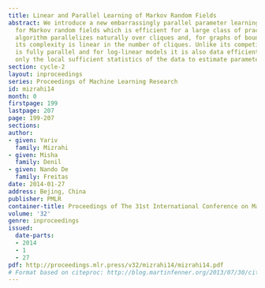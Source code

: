 ```yaml
---
title: Linear and Parallel Learning of Markov Random Fields
abstract: We introduce a new embarrassingly parallel parameter learning algorithm
  for Markov random fields which is efficient for a large class of practical models.  Our
  algorithm parallelizes naturally over cliques and, for graphs of bounded degree,
  its complexity is linear in the number of cliques. Unlike its competitors, our algorithm
  is fully parallel and for log-linear models it is also data efficient, requiring
  only the local sufficient statistics of the data to estimate parameters.
section: cycle-2
layout: inproceedings
series: Proceedings of Machine Learning Research
id: mizrahi14
month: 0
firstpage: 199
lastpage: 207
page: 199-207
sections: 
author:
- given: Yariv
  family: Mizrahi
- given: Misha
  family: Denil
- given: Nando De
  family: Freitas
date: 2014-01-27
address: Bejing, China
publisher: PMLR
container-title: Proceedings of The 31st International Conference on Machine Learning
volume: '32'
genre: inproceedings
issued:
  date-parts:
  - 2014
  - 1
  - 27
pdf: http://proceedings.mlr.press/v32/mizrahi14/mizrahi14.pdf
# Format based on citeproc: http://blog.martinfenner.org/2013/07/30/citeproc-yaml-for-bibliographies/
---
```

